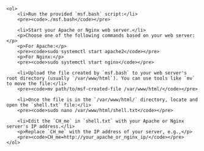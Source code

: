     <ol>
        <li>Run the provided `msf.bash` script:</li>
        <pre><code>./msf.bash</code></pre>

        <li>Start your Apache or Nginx web server.</li>
        <p>Choose one of the following commands based on your web server:</p>
        <p>For Apache:</p>
        <pre><code>sudo systemctl start apache2</code></pre>
        <p>For Nginx:</p>
        <pre><code>sudo systemctl start nginx</code></pre>

        <li>Upload the file created by `msf.bash` to your web server's root directory (usually `/var/www/html`). You can use tools like `mv` to move the file:</li>
        <pre><code>mv path/to/msf-created-file /var/www/html/</code></pre>

        <li>Once the file is in the `/var/www/html/` directory, locate and open the `shell.txt` file:</li>
        <pre><code>sudo nano /var/www/html/shell.txt</code></pre>

        <li>Edit the `CH_me` in `shell.txt` with your Apache or Nginx server's IP address.</li>
        <p>Replace `CH_me` with the IP address of your server, e.g.,</p>
        <pre><code>CH_me=http://your_apache_or_nginx_ip/</code></pre>
    </ol>
